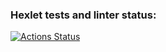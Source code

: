 ### Hexlet tests and linter status:
[![Actions Status](https://github.com/ashikov/php-oop-project-lvl1/workflows/hexlet-check/badge.svg)](https://github.com/ashikov/php-oop-project-lvl1/actions)